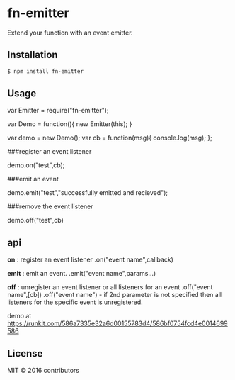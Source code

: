 
fn-emitter
==========

Extend your function with an event emitter.


## Installation &nbsp; 

```sh
$ npm install fn-emitter
```

## Usage

var Emitter = require("fn-emitter");

var Demo = function(){
	new Emitter(this);
}

var demo = new Demo();
var cb = function(msg){
	console.log(msg);
};

###register an event listener

demo.on("test",cb);

###emit an event

demo.emit("test","successfully emitted and recieved");

###remove the event listener

demo.off("test",cb)


## api

**on** : register an event listener
.on("event name",callback)

**emit** : emit an event.
.emit("event name",params...)

**off** : unregister an event listener or all listeners for an event
.off("event name",[cb])
.off("event name") - if 2nd parameter is not specified then all listeners for the specific event is unregistered.

demo at https://runkit.com/586a7335e32a6d00155783d4/586bf0754fcd4e0014699586

## License

MIT &copy; 2016 contributors

